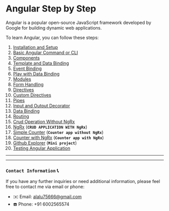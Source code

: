 # Angular Step by Step

Angular is a popular open-source JavaScript framework developed by Google for building dynamic web applications.

To learn Angular, you can follow these steps:

1. [Installation and Setup](https://github.com/alalUDDIN123/angular_practice/tree/installation_and_setup)
2. [Basic Angular Command or CLI](https://github.com/alalUDDIN123/angular_practice/tree/common_command)
3. [Components](https://github.com/alalUDDIN123/angular_practice/tree/components)
4. [Template and Data Binding](https://github.com/alalUDDIN123/angular_practice/tree/template_and_data_binding)
5. [Event Binding](https://github.com/alalUDDIN123/angular_practice/tree/even_binding)
6. [Play with Data Binding](https://github.com/alalUDDIN123/angular_practice/tree/play_with_data_binding)
7. [Modules](https://github.com/alalUDDIN123/angular_practice/tree/module)
8. [Form Handling](https://github.com/alalUDDIN123/angular_practice/tree/form_handling)
9. [Directives](https://github.com/alalUDDIN123/angular_practice/tree/directives)
10. [Custom Directives](https://github.com/alalUDDIN123/angular_practice/tree/custom_directive)
11. [Pipes](https://github.com/alalUDDIN123/angular_practice/tree/pipes)
12. [Input and Output Decorator](https://github.com/alalUDDIN123/angular_practice/tree/input_output_decorator)
13. [Data Binding](https://github.com/alalUDDIN123/angular_practice/tree/data_binding)
14. [Routing](https://github.com/alalUDDIN123/angular_practice/tree/routing)
15. [Crud Operation Without NgRx](https://github.com/alalUDDIN123/angular_practice/tree/crud_operation_without_state_management)
16. [NgRx](https://github.com/alalUDDIN123/angular_practice/tree/state_NgRx) (**`CRUD APPLICATION WITH NgRx`**)
17. [Simple Counter](https://github.com/alalUDDIN123/angular_practice/tree/simple_counter) (**`Counter app without NgRx`**)
18. [Counter with NgRx](https://github.com/alalUDDIN123/angular_practice/tree/state_managments_ngrx) (**`Counter app with NgRx`**)
19. [Github Explorer](https://github.com/alalUDDIN123/angular_practice/tree/github_explorer) (**`Mini project`**)
20. [Testing Angular Application](https://github.com/alalUDDIN123/angular_practice/tree/testing_angular_application) 


---
---
### `Contact Information` 📞

If you have any further inquiries or need additional information, please feel free to contact me via email or phone:

- ✉️ Email: alalu75666@gmail.com
- ☎️ Phone: +91 6002565574
